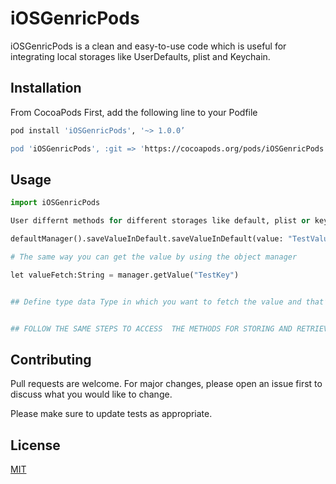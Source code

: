# iOSGenricPods

iOSGenricPods is a clean and easy-to-use code which is useful for integrating local storages like UserDefaults, plist and Keychain.

## Installation

From CocoaPods
First, add the following line to your Podfile 

```bash
pod install 'iOSGenricPods', '~> 1.0.0’

pod 'iOSGenricPods', :git => 'https://cocoapods.org/pods/iOSGenricPods'


```

## Usage

```python
import iOSGenricPods

User differnt methods for different storages like default, plist or keychain 

defaultManager().saveValueInDefault.saveValueInDefault(value: "TestValue", using: "TestKey")

# The same way you can get the value by using the object manager

let valueFetch:String = manager.getValue("TestKey")


## Define type data Type in which you want to fetch the value and that’s way you can get the stored value.


## FOLLOW THE SAME STEPS TO ACCESS  THE METHODS FOR STORING AND RETRIEVING DATA FROM THE KEYCHAIN AND PLIST

```

## Contributing
Pull requests are welcome. For major changes, please open an issue first to discuss what you would like to change.

Please make sure to update tests as appropriate.

## License
[MIT](https://choosealicense.com/licenses/mit/)
